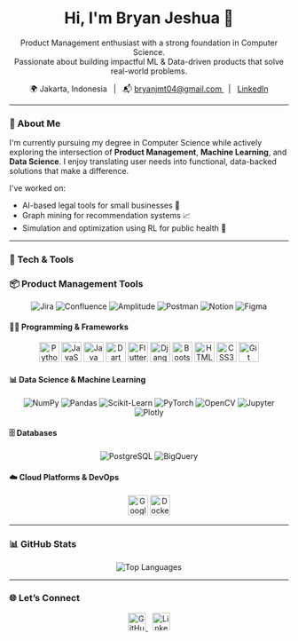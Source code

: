 <h1 align="center">Hi, I'm Bryan Jeshua 👋</h1>
<p align="center">
  Product Management enthusiast with a strong foundation in Computer Science.<br/>
  Passionate about building impactful ML & Data-driven products that solve real-world problems.
</p>

<p align="center">
  🌍 Jakarta, Indonesia &nbsp;&nbsp;|&nbsp;&nbsp; 📬 <a href="https://mail.google.com/mail/?view=cm&fs=1&to=bryanjmt04@gmail.com&su=Inquiry&body=Hi%20Bryan%2C%20let%27s%20connect%20to%20discuss%20about%20..." target="_blank" rel="noreferrer">
  bryanjmt04@gmail.com
</a>&nbsp;&nbsp;|&nbsp;&nbsp; <a href="https://www.linkedin.com/in/bryanjeshua">LinkedIn</a>
</p>

---

### 🚀 About Me
I'm currently pursuing my degree in Computer Science while actively exploring the intersection of **Product Management**, **Machine Learning**, and **Data Science**. I enjoy translating user needs into functional, data-backed solutions that make a difference.

I've worked on:
- AI-based legal tools for small businesses 🧾
- Graph mining for recommendation systems 📈
- Simulation and optimization using RL for public health 🧬

---

### 🧰 Tech & Tools

### 📦 Product Management Tools

<p align="center">
  <img src="https://img.shields.io/badge/Jira-0052CC?style=flat&logo=jira&logoColor=white" alt="Jira" />
  <img src="https://img.shields.io/badge/Confluence-172B4D?style=flat&logo=confluence&logoColor=white" alt="Confluence" />
  <img src="https://img.shields.io/badge/Amplitude-1C1E21?style=flat&logo=amplitude&logoColor=white" alt="Amplitude" />
  <img src="https://img.shields.io/badge/Postman-FF6C37?style=flat&logo=postman&logoColor=white" alt="Postman" />
  <img src="https://img.shields.io/badge/Notion-000000?style=flat&logo=notion&logoColor=white" alt="Notion" />
  <img src="https://img.shields.io/badge/Figma-F24E1E?style=flat&logo=figma&logoColor=white" alt="Figma" />
</p>

#### 👨‍💻 Programming & Frameworks

<p align="center">
  <img src="https://raw.githubusercontent.com/danielcranney/readme-generator/main/public/icons/skills/python-colored.svg" width="36" alt="Python" />
  <img src="https://raw.githubusercontent.com/danielcranney/readme-generator/main/public/icons/skills/javascript-colored.svg" width="36" alt="JavaScript" />
  <img src="https://raw.githubusercontent.com/danielcranney/readme-generator/main/public/icons/skills/java-colored.svg" width="36" alt="Java" />
  <img src="https://raw.githubusercontent.com/danielcranney/readme-generator/main/public/icons/skills/dart-colored.svg" width="36" alt="Dart" />
  <img src="https://raw.githubusercontent.com/danielcranney/readme-generator/main/public/icons/skills/flutter-colored.svg" width="36" alt="Flutter" />
  <img src="https://raw.githubusercontent.com/danielcranney/readme-generator/main/public/icons/skills/django-colored.svg" width="36" alt="Django" />
  <img src="https://raw.githubusercontent.com/danielcranney/readme-generator/main/public/icons/skills/bootstrap-colored.svg" width="36" alt="Bootstrap" />
  <img src="https://raw.githubusercontent.com/danielcranney/readme-generator/main/public/icons/skills/html5-colored.svg" width="36" alt="HTML5" />
  <img src="https://raw.githubusercontent.com/danielcranney/readme-generator/main/public/icons/skills/css3-colored.svg" width="36" alt="CSS3" />
  <img src="https://raw.githubusercontent.com/danielcranney/readme-generator/main/public/icons/skills/git-colored.svg" width="36" alt="Git" />
</p>

#### 📊 Data Science & Machine Learning

<p align="center">
  <img src="https://img.shields.io/badge/Numpy-%23013243.svg?&style=flat&logo=numpy&logoColor=white" alt="NumPy" />
  <img src="https://img.shields.io/badge/Pandas-%23150458.svg?&style=flat&logo=pandas&logoColor=white" alt="Pandas" />
  <img src="https://img.shields.io/badge/Scikit--Learn-%23F7931E.svg?&style=flat&logo=scikit-learn&logoColor=white" alt="Scikit-Learn" />
  <img src="https://img.shields.io/badge/PyTorch-%23EE4C2C.svg?&style=flat&logo=pytorch&logoColor=white" alt="PyTorch" />
  <img src="https://img.shields.io/badge/OpenCV-%2300485F.svg?&style=flat&logo=opencv&logoColor=white" alt="OpenCV" />
  <img src="https://img.shields.io/badge/Jupyter-%23F37626.svg?&style=flat&logo=jupyter&logoColor=white" alt="Jupyter" />
  <img src="https://img.shields.io/badge/Plotly-%23040A2D.svg?&style=flat&logo=plotly&logoColor=white" alt="Plotly" />
</p>

#### 🗄️ Databases

<p align="center"> <img src="https://img.shields.io/badge/PostgreSQL-%23336791.svg?&style=flat&logo=postgresql&logoColor=white" alt="PostgreSQL" /> <img src="https://img.shields.io/badge/BigQuery-%230075C0.svg?&style=flat&logo=googlecloud&logoColor=white" alt="BigQuery" /> </p>

#### ☁️ Cloud Platforms & DevOps

<p align="center">
  <img src="https://raw.githubusercontent.com/danielcranney/readme-generator/main/public/icons/skills/googlecloud-colored.svg" width="36" alt="Google Cloud" />
  <img src="https://raw.githubusercontent.com/danielcranney/readme-generator/main/public/icons/skills/docker-colored.svg" width="36" alt="Docker" />
</p>

---

### 📊 GitHub Stats
<p align="center">
  <img src="https://github-readme-stats.vercel.app/api/top-langs/?username=bryanjeshua&langs_count=8&layout=compact&theme=tokyonight" alt="Top Languages" />
</p>

---

### 🌐 Let’s Connect
<p align="center">
  <a href="https://github.com/bryanjeshua" target="_blank">
    <img src="https://raw.githubusercontent.com/danielcranney/readme-generator/main/public/icons/socials/github.svg" width="32" alt="GitHub" />
  </a>
  &nbsp;
  <a href="https://www.linkedin.com/in/bryanjeshua" target="_blank">
    <img src="https://raw.githubusercontent.com/danielcranney/readme-generator/main/public/icons/socials/linkedin.svg" width="32" alt="LinkedIn" />
  </a>
</p>
